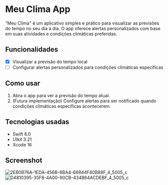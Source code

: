 # Meu Clima App

"Meu Clima" é um aplicativo simples e prático para visualizar as previsões do tempo no seu dia a dia. O app oferece alertas personalizados com base em suas atividades e condições climáticas preferidas.

## Funcionalidades

- [X] Visualizar a previsão do tempo local
- [ ] Configurar alertas personalizados para condições climáticas específicas

## Como usar

1. Abra o app para ver a previsão do tempo atual.
2. (Futura implementação) Configure alertas para ser notificado quando condições climáticas específicas acontecerem.

## Tecnologias usadas

* Swift 6.0
* UIkit 3.21
* Xcode 16

## Screenshot

![2EB0B76A-1EDA-456B-8BA4-66844F80B88F_4_5005_c](https://github.com/user-attachments/assets/115a911c-ede2-42de-a2bf-46de3ce3cffb)
![D4810395-35F8-4A00-90CB-434864ACDEBF_4_5005_c](https://github.com/user-attachments/assets/4800d75d-10cc-4615-a041-1a3b59bed558)

